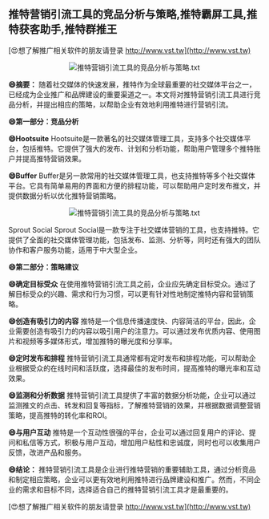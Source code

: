 ## **推特营销引流工具的竞品分析与策略,推特霸屏工具,推特获客助手,推特群推王**

[😍想了解推广相关软件的朋友请登录 http://www.vst.tw](http://www.vst.tw)

 <center><img src="https://vst.tw/MP4/tuiguang/png/1.png" alt="推特营销引流工具的竞品分析与策略.txt"></center>

**😄摘要：**
随着社交媒体的快速发展，推特作为全球最重要的社交媒体平台之一，已经成为企业推广和品牌建设的重要渠道之一。本文将对推特营销引流工具进行竞品分析，并提出相应的策略，以帮助企业有效地利用推特进行营销引流。

**😄第一部分：竞品分析**

**😄Hootsuite**
Hootsuite是一款著名的社交媒体管理工具，支持多个社交媒体平台，包括推特。它提供了强大的发布、计划和分析功能，帮助用户管理多个推特账户并提高推特营销效果。

**😄Buffer**
Buffer是另一款常用的社交媒体管理工具，也支持推特等多个社交媒体平台。它具有简单易用的界面和方便的排程功能，可以帮助用户定时发布推文，并提供数据分析以优化推特营销策略。

 <center><img src="https://vst.tw/MP4/tuiguang/png/4.png" alt="推特营销引流工具的竞品分析与策略.txt"></center>

Sprout Social
Sprout Social是一款专注于社交媒体营销的工具，也支持推特。它提供了全面的社交媒体管理功能，包括发布、监测、分析等，同时还有强大的团队协作和客户服务功能，适用于中大型企业。

**😄第二部分：策略建议**

**😄确定目标受众**
在使用推特营销引流工具之前，企业应先确定目标受众。通过了解目标受众的兴趣、需求和行为习惯，可以更有针对性地制定推特内容和营销策略。

**😄创造有吸引力的内容**
推特是一个信息传播速度快、内容简洁的平台，因此，企业需要创造有吸引力的内容以吸引用户的注意力。可以通过发布优质内容、使用图片和视频等多媒体形式，增加推特的曝光度和分享率。

**😄定时发布和排程**
推特营销引流工具通常都有定时发布和排程功能，可以帮助企业根据受众的在线时间和活跃度，选择最佳的发布时间，提高推特的曝光率和互动效果。

**😄监测和分析数据**
推特营销引流工具提供了丰富的数据分析功能，企业可以通过监测推文的点击、转发和回复等指标，了解推特营销的效果，并根据数据调整营销策略，提高推特的转化率和ROI。

**😄与用户互动**
推特是一个互动性很强的平台，企业可以通过回复用户的评论、提问和私信等方式，积极与用户互动，增加用户粘性和忠诚度，同时也可以收集用户反馈，改进产品和服务。

**😄结论：**
推特营销引流工具是企业进行推特营销的重要辅助工具，通过分析竞品和制定相应策略，企业可以更有效地利用推特进行品牌建设和推广。然而，不同企业的需求和目标不同，选择适合自己的推特营销引流工具才是最重要的。

[😍想了解推广相关软件的朋友请登录 http://www.vst.tw](http://www.vst.tw)



